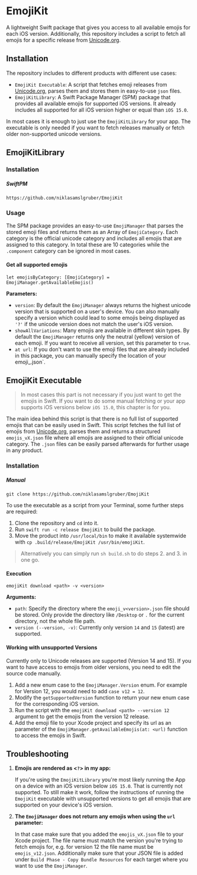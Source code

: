# EmojiKit
A lightweight Swift package that gives you access to all available emojis for each iOS version. Additionally, this repository includes a script to fetch all emojis for a specific release from [Unicode.org](unicode.org).

## Installation
The repository includes to different products with different use cases:
* `EmojiKit Executable`: A script that fetches emoji releases from [Unicode.org](unicode.org), parses them and stores them in easy-to-use `json` files.
* `EmojiKitLibrary`: A Swift Package Manager (SPM) package that provides all available emojis for supported iOS versions. It already includes all supported for all iOS version higher or equal than `iOS 15.0`.

In most cases it is enough to just use the `EmojiKitLibrary` for your app. The executable is only needed if you want to fetch releases manually or fetch older non-supported unicode versions. 

## EmojiKitLibrary

### Installation

##### SwiftPM

```
https://github.com/niklasamslgruber/EmojiKit
```

### Usage

The SPM package provides an easy-to-use `EmojiManager` that parses the stored emoji files and returns them as an Array of `EmojiCategory`. Each category is the official unicode category and includes all emojis that are assigned to this category. In total these are 10 categories while the `.component` category can be ignored in most cases.

#### Get all supported emojis
```
let emojisByCategory: [EmojiCategory] = EmojiManager.getAvailableEmojis()
```

**Parameters:**
* `version`: By default the `EmojiManager` always returns the highest unicode version that is supported on a user's device. You can also manually specify a version which could lead to some emojis being displayed as `'?'` if the unicode version does not match the user's iOS version.
* `showAllVariations`: Many emojis are available in different skin types. By default the `EmojiManager` returns only the neutral (yellow) version of each emoji. If you want to receive all version, set this parameter to `true`.
* `at url`: If you don't want to use the emoji files that are already included in this package, you can manually specify the location of your emoji_<version>.json`. 

## EmojiKit Executable

> In most cases this part is not necessary if you just want to get the emojis in Swift. If you want to do some manual fetching or your app supports iOS versions below `iOS 15.0`, this chapter is for you.

The main idea behind this script is that there is no full list of supported emojis that can be easily used in Swift. This script fetches the full list of emojis from [Unicode.org](unicode.org), parses them and returns a structured `emojis_vX.json` file where all emojis are assigned to their official unicode category. The `.json` files can be easily parsed afterwards for further usage in any product.

### Installation

##### Manual

```
git clone https://github.com/niklasamslgruber/EmojiKit
```

To use the executable as a script from your Terminal, some further steps are required:

1. Clone the repository and `cd` into it.
2. Run `swift run -c release EmojiKit` to build the package.
3. Move the product into `/usr/local/bin` to make it available systemwide with `cp .build/release/EmojiKit /usr/bin/emojiKit`.

> Alternatively you can simply run `sh build.sh` to do steps 2. and 3. in one go.

#### Execution
```
emojiKit download <path> -v <version>
```

**Arguments:**
* `path`: Specify the directory where the `emoji_v<version>.json` file should be stored. Only provide the directory like `/Desktop` or `.` for the current directory, not the whole file path.
* `version (--version, -v)`: Currently only version `14` and `15` (latest) are supported. 

#### Working with unsupported Versions
Currently only to Unicode releases are supported (Version 14 and 15). If you want to have access to emojis from older versions, you need to edit the source code manually.

1. Add a new enum case to the `EmojiManager.Version` enum. For example for Version 12, you would need to add `case v12 = 12`. 
2. Modify the `getSupportedVersion` function to return your new enum case for the corresponding iOS version.
3. Run the script with the `emojiKit download <path> --version 12` argument to get the emojis from the version 12 release.
4. Add the emoji file to your Xcode project and specify its url as an parameter of the `EmojiManager.getAvailableEmojis(at: <url)` function to access the emojis in Swift.

## Troubleshooting
1. **Emojis are rendered as <`?`> in my app:**
	
	If you're using the `EmojiKitLibrary` you're most likely running the App on a device with an iOS version below `iOS 15.0`. That is currently not supported. To still make it work, follow the instructions of running the `EmojiKit` executable with unsupported versions to get all emojis that are supported on your device's iOS version.
	
2. **The `EmojiManager` does not return any emojis when using the `url` parameter:**

	In that case make sure that you added the `emojis_vX.json` file to your Xcode project. The file name must match the version you're trying to fetch emojis for, e.g. for version 12 the file name must be `emojis_v12.json`. Additionally make sure that your JSON file is added under `Build Phase - Copy Bundle Resources` for each target where you want to use the `EmojiManager`.
	




